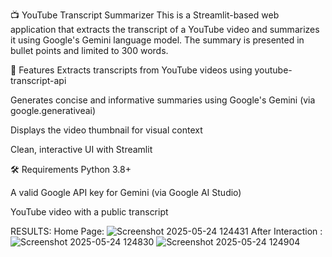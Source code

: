 📺 YouTube Transcript Summarizer
This is a Streamlit-based web application that extracts the transcript of a YouTube video and summarizes it using Google's Gemini language model. The summary is presented in bullet points and limited to 300 words.

🚀 Features
Extracts transcripts from YouTube videos using youtube-transcript-api

Generates concise and informative summaries using Google's Gemini (via google.generativeai)

Displays the video thumbnail for visual context

Clean, interactive UI with Streamlit

🛠️ Requirements
Python 3.8+

A valid Google API key for Gemini (via Google AI Studio)

YouTube video with a public transcript


RESULTS:
Home Page:
![Screenshot 2025-05-24 124431](https://github.com/user-attachments/assets/76148d10-f6d0-4721-a6d4-be3d5fd08ed6)
After Interaction :
![Screenshot 2025-05-24 124830](https://github.com/user-attachments/assets/f4af3550-ef1f-41f3-a2fa-7ef87850e941)
![Screenshot 2025-05-24 124904](https://github.com/user-attachments/assets/e9fab184-8b25-4129-ae37-9fb508a90982)


